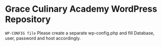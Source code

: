 # Grace Culinary Academy WordPress Repository

``WP-CONFIG file``
Please create a separate wp-config.php and fill Database, user, password and host accordingly.
